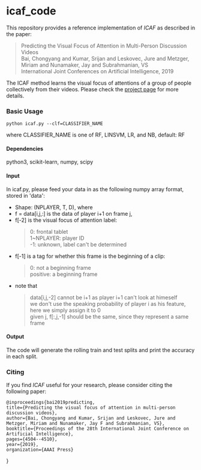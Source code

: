 # icaf_code

This repository provides a reference implementation of *ICAF* as described in the paper:
> Predicting the Visual Focus of Attention in Multi-Person Discussion Videos <br>
> Bai, Chongyang and Kumar, Srijan and Leskovec, Jure and Metzger, Miriam and Nunamaker, Jay and Subrahmanian, VS <br>
> International Joint Conferences on Artificial Intelligence, 2019 <br>

The ICAF method learns the visual focus of attentions of a group of people collectively from their videos. Please check the [project page](https://home.cs.dartmouth.edu/~cy/icaf/) for more details. 

### Basic Usage
```
python icaf.py --clf=CLASSIFIER_NAME
```
where CLASSIFIER_NAME is one of RF, LINSVM, LR, and NB, default: RF
#### Dependencies
python3, scikit-learn, numpy, scipy

#### Input
In icaf.py, please feed your data in as the following numpy array format, stored in 'data':
* Shape: (NPLAYER, T, D), where
* f = data[i,j,:] is the data of player i+1 on frame j,
* f[-2] is the visual focus of attention label:
    > 0: frontal tablet <br>
    > 1~NPLAYER: player ID <br>
    > -1: unknown, label can't be determined <br>
* f[-1] is a tag for whether this frame is the beginning of a clip:
  >  0: not a beginning frame <br>
  > positive: a beginning frame <br>
* note that 
    > data[i,j,-2] cannot be i+1 as player i+1 can't look at himeself <br>
    > we don't use the speaking probability of player i as his feature, here we simply assign it to 0 <br>
    > given j, f[:,j,-1] should be the same, since they represent a same frame <br>

#### Output
The code will generate the rolling train and test splits and print the accuracy in each split.

### Citing
If you find *ICAF* useful for your research, please consider citing the following paper:

	@inproceedings{bai2019predicting,
	title={Predicting the visual focus of attention in multi-person discussion videos},
	author={Bai, Chongyang and Kumar, Srijan and Leskovec, Jure and Metzger, Miriam and Nunamaker, Jay F and Subrahmanian, VS},
	booktitle={Proceedings of the 28th International Joint Conference on Artificial Intelligence},
	pages={4504--4510},
	year={2019},
	organization={AAAI Press}
}
